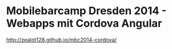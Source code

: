 # Mobilebarcamp Dresden 2014  - Webapps mit Cordova Angular

http://zealot128.github.io/mbc2014-cordova/
